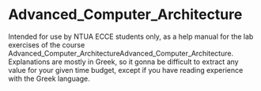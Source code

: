 # Advanced_Computer_Architecture

Intended for use by NTUA ECCE students only, as a help manual for the lab exercises of the course Advanced_Computer_ArchitectureAdvanced_Computer_Architecture.
Explanations are mostly in Greek, so it gonna be difficult to extract any value for your given time budget, except if you have reading experience with the Greek language.
